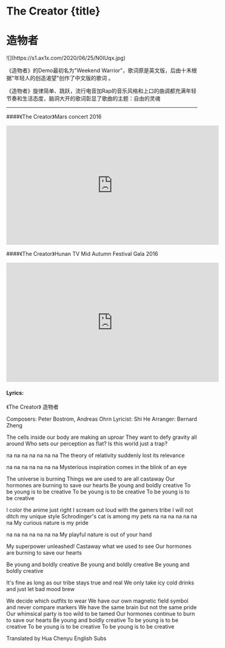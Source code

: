 # The Creator {title}
# 造物者
<div class="background" markdown="1">
![](https://s1.ax1x.com/2020/06/25/N0IUqx.jpg)
</div>

《造物者》的Demo最初名为"Weekend Warrior"，歌词原是英文版，后由十禾根据"年轻人的创造渴望"创作了中文版的歌词  。

《造物者》旋律简单、跳跃，流行电音加Rap的音乐风格和上口的曲调都充满年轻节奏和生活态度，脑洞大开的歌词彰显了歌曲的主题：自由的灵魂

---------------------------------

####《The Creator》Mars concert 2016

<iframe width="560" height="315" src="https://www.youtube.com/embed/0iBpu8EhblI" frameborder="0" allow="accelerometer; autoplay; encrypted-media; gyroscope; picture-in-picture" allowfullscreen></iframe>

####《The Creator》Hunan TV Mid Autumn Festival Gala 2016

<iframe width="560" height="315" src="https://www.youtube.com/embed/E0_7WZSRHyA" frameborder="0" allow="accelerometer; autoplay; encrypted-media; gyroscope; picture-in-picture" allowfullscreen></iframe>

#### Lyrics:
<div class="box">
《The Creator》
    造物者   
   
Composers: Peter Bostrom, Andreas Ohrn
Lyricist: Shi He
Arranger: Bernard Zheng

The cells inside our body are making an uproar
They want to defy gravity all around
Who sets our perception as flat?
Is this world just a trap?

na na na na na na na
The theory of relativity suddenly lost its relevance

na na na na na na na
Mysterious inspiration comes in the blink of an eye

The universe is burning
Things we are used to are all castaway
Our hormones are burning to save our hearts
Be young and boldly creative
To be young is to be creative
To be young is to be creative
To be young is to be creative

I color the anime just right
I scream out loud with the gamers tribe
I will not ditch my unique style
Schrodinger's cat is among my pets
na na na na na na na
My curious nature is my pride

na na na na na na na
My playful nature is out of your hand

My superpower unleashed!
Castaway what we used to see
Our hormones are burning to save our hearts

Be young and boldly creative
Be young and boldly creative
Be young and boldly creative

It's fine as long as our tribe stays true and real
We only take icy cold drinks
and just let bad mood brew

We decide which outfits to wear
We have our own magnetic field symbol
and never compare markers
We have the same brain but not the same pride
Our whimsical party is too wild to be tamed
Our hormones continue to burn to save our hearts
Be young and boldly creative
To be young is to be creative
To be young is to be creative
To be young is to be creative

Translated by Hua Chenyu English Subs
</div>